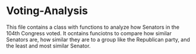 # Voting-Analysis
This file contains a class with functions to analyze how Senators in the 104th Congress voted. It ocntains funciotns to compare how similar Senators are, how similar they are to a group like the Republican party, and the least and most similar Senator.
